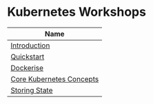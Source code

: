 # Kubernetes Workshops

Name | 
------------- |
[Introduction](introduction) |
[Quickstart](quickstart) | 
[Dockerise](dockerize) | 
[Core Kubernetes Concepts](core-concepts) | 
[Storing State](state) |
